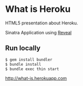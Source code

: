 # What is Heroku

HTML5 presentation about Heroku.

Sinatra Application using [Reveal](https://github.com/hakimel/reveal.js)

## Run locally

```bash
$ gem install bundler
$ bundle install
$ bundle exec thin start
```

http://what-is.herokuapp.com
